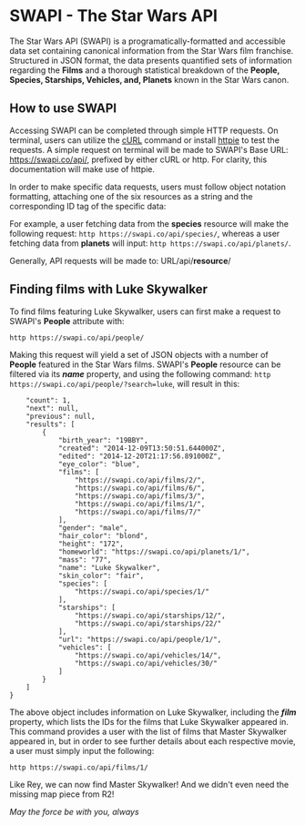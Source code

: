 # SWAPI - The Star Wars API

The Star Wars API (SWAPI) is a programatically-formatted and accessible data set containing canonical information from the Star Wars film franchise. Structured in JSON format, the data presents quantified sets of information regarding the <strong>Films</strong> and a thorough statistical breakdown of the <strong>People, Species, Starships, Vehicles, and, Planets</strong> known in the Star Wars canon.

## How to use SWAPI

Accessing SWAPI can be completed through simple HTTP requests. On terminal, users can utilize the [cURL](https://curl.haxx.se) command or install [httpie](https://httpie.org/) to test the requests. A simple request on terminal will be made to SWAPI's Base URL: https://swapi.co/api/, prefixed by either cURL or http. For clarity, this documentation will make use of httpie. 

In order to make specific data requests, users must follow object notation formatting, attaching one of the six resources as a string and the corresponding ID tag of the specific data:

For example, a user fetching data from the <strong>species</strong> resource will make the following request: ```http https://swapi.co/api/species/```, whereas a user fetching data from <strong>planets</strong> will input: ```http https://swapi.co/api/planets/```.

Generally, API requests will be made to: URL/api/<strong>resource</strong>/

## Finding films with Luke Skywalker

To find films featuring Luke Skywalker, users can first make a request to SWAPI's <strong>People</strong> attribute with:

```http https://swapi.co/api/people/```

Making this request will yield a set of JSON objects with a number of <strong>People</strong> featured in the Star Wars films. SWAPI's <strong>People</strong> resource can be filtered via its <strong><em>name</em></strong> property, and using the following command: ```http https://swapi.co/api/people/?search=luke```, will result in this:

```{
    "count": 1,
    "next": null,
    "previous": null,
    "results": [
        {
            "birth_year": "19BBY",
            "created": "2014-12-09T13:50:51.644000Z",
            "edited": "2014-12-20T21:17:56.891000Z",
            "eye_color": "blue",
            "films": [
                "https://swapi.co/api/films/2/",
                "https://swapi.co/api/films/6/",
                "https://swapi.co/api/films/3/",
                "https://swapi.co/api/films/1/",
                "https://swapi.co/api/films/7/"
            ],
            "gender": "male",
            "hair_color": "blond",
            "height": "172",
            "homeworld": "https://swapi.co/api/planets/1/",
            "mass": "77",
            "name": "Luke Skywalker",
            "skin_color": "fair",
            "species": [
                "https://swapi.co/api/species/1/"
            ],
            "starships": [
                "https://swapi.co/api/starships/12/",
                "https://swapi.co/api/starships/22/"
            ],
            "url": "https://swapi.co/api/people/1/",
            "vehicles": [
                "https://swapi.co/api/vehicles/14/",
                "https://swapi.co/api/vehicles/30/"
            ]
        }
    ]
}
```


The above object includes information on Luke Skywalker, including the <strong><em>film</em></strong> property, which lists the IDs for the films that Luke Skywalker appeared in. This command provides a user with the list of films that Master Skywalker appeared in, but in order to see further details about each respective movie, a user must simply input the following:

```http https://swapi.co/api/films/1/``` 

Like Rey, we can now find Master Skywalker! And we didn't even need the missing map piece from R2!

<em>May the force be with you, always</em>